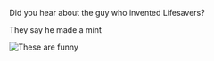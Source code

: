 
Did you hear about the guy who invented Lifesavers?

They say he made a mint  <!-- .element: class="fragment" -->

![These are funny](https://iamcarrico.github.io/dns-what-do-all-these-letters-mean/images/dad/will.gif)
